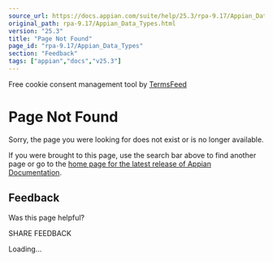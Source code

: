 ```yaml
---
source_url: https://docs.appian.com/suite/help/25.3/rpa-9.17/Appian_Data_Types.html
original_path: rpa-9.17/Appian_Data_Types.html
version: "25.3"
title: "Page Not Found"
page_id: "rpa-9.17/Appian_Data_Types"
section: "Feedback"
tags: ["appian","docs","v25.3"]
---
```



Free cookie consent management tool by [TermsFeed](https://www.termsfeed.com/)

# Page Not Found

Sorry, the page you were looking for does not exist or is no longer available.

If you were brought to this page, use the search bar above to find another page or go to the [home page for the latest release of Appian Documentation](https://docs.appian.com/suite/help/latest/).

## Feedback

Was this page helpful?

SHARE FEEDBACK

Loading...
